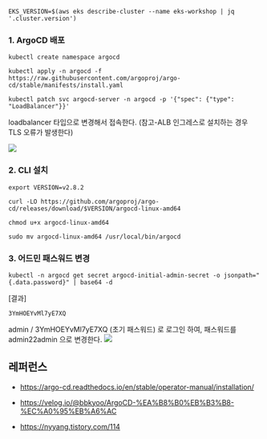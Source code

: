 
```
EKS_VERSION=$(aws eks describe-cluster --name eks-workshop | jq '.cluster.version')
```

### 1. ArgoCD 배포 ###
```
kubectl create namespace argocd

kubectl apply -n argocd -f https://raw.githubusercontent.com/argoproj/argo-cd/stable/manifests/install.yaml

kubectl patch svc argocd-server -n argocd -p '{"spec": {"type": "LoadBalancer"}}'
```
loadbalancer 타입으로 변경해서 접속한다. (참고-ALB 인그레스로 설치하는 경우 TLS 오류가 발생한다)

![](https://github.com/gnosia93/eks-on-aws/blob/main/images/argo-cd-login.png)



### 2. CLI 설치 ###
```
export VERSION=v2.8.2

curl -LO https://github.com/argoproj/argo-cd/releases/download/$VERSION/argocd-linux-amd64

chmod u+x argocd-linux-amd64

sudo mv argocd-linux-amd64 /usr/local/bin/argocd
```

### 3. 어드민 패스워드 변경 ###
```
kubectl -n argocd get secret argocd-initial-admin-secret -o jsonpath="{.data.password}" | base64 -d
```
[결과]
```
3YmHOEYvMl7yE7XQ
```

admin / 3YmHOEYvMl7yE7XQ (초기 패스워드) 로 로그인 하여, 패스워드를 admin22admin 으로 변경한다.
![](https://github.com/gnosia93/eks-on-aws/blob/main/images/argo-cd-password.png)





## 레퍼런스 ##

* https://argo-cd.readthedocs.io/en/stable/operator-manual/installation/ 

* https://velog.io/@bbkyoo/ArgoCD-%EA%B8%B0%EB%B3%B8-%EC%A0%95%EB%A6%AC

* https://nyyang.tistory.com/114
  
